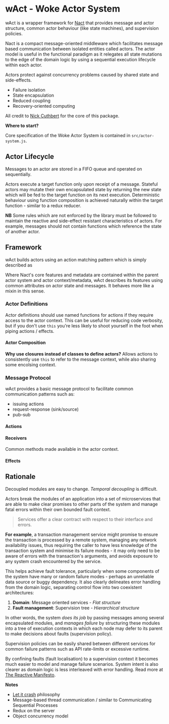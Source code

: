 # wAct - Woke Actor System

wAct is a wrapper framework for [Nact](https://github.com/ncthbrt/nact) that provides
message and actor structure, common actor behaviour (like state machines), and
supervision policies.

Nact is a compact message-oriented middleware which facilitates message based
communication between isolated entities called actors. The actor model is useful
in the functional paradigm as it relegates all state mutations to the edge of
the domain logic by using a sequential execution lifecycle within each actor.

Actors protect against concurrency problems caused by shared state and
side-effects.

- Failure isolation
- State encapsulation
- Reduced coupling
- Recovery-oriented computing

All credit to [Nick Cuthbert](https://github.com/ncthbrt) for the core of this
package.

**Where to start?**

Core specification of the Woke Actor System is contained in `src/actor-system.js`.

## Actor Lifecycle

Messages to an actor are stored in a FIFO queue and operated on sequentially.

Actors execute a target function only upon receipt of a message. Stateful actors
may mutate their own encapsulated state by returning the new state which will be
fed to the target function on its next execution. Deterministic behaviour using
function composition is achieved naturally within the target function - similar
to a redux reducer.

**NB** Some rules which are not enforced by the library must be followed to
maintain the reactive and side-effect resistant characteristics of actors. For
example, messages should not contain functions which reference the state of
another actor.

## Framework

wAct builds actors using an action matching pattern which is simply described as

Where Nact's core features and metadata are contained within the parent actor system
and actor context/metadata, wAct describes its features using common attributes
on actor state and messages. It behaves more like a mixin in this sense.

### Actor Definitions

Actor definitions should use named functions for actions if they
require access to the actor context. This can be useful for reducing code
verbosity, but if you don't use `this` you're less likely to shoot yourself in
the foot when piping actions / effects.

#### Actor Composition

**Why use closures instead of classes to define actors?**
Allows actions to consistently use `this` to refer to the message context, while
also sharing some encolsing context.

### Message Protocol

wAct provides a basic message protocol to facilitate common communication
patterns such as:

- issuing actions
- request-response (sink/source)
- pub-sub

#### Actions

#### Receivers

Common methods made available in the actor context.

#### Effects

## Rationale

Decoupled modules are easy to change. _Temporal decoupling_ is difficult.

Actors break the modules of an application into a set of microservices that
are able to make clear promises to other parts of the system and manage fatal
errors within their own bounded fault context.

> Services offer a clear contract with respect to their interface and errors.

**For example**, a transaction management service might promise to ensure the
transaction is processed by a remote system, managing any network availability
issues, thus requiring the caller to have less knowledge of the transaction
system and minimise its failure modes - it may only need to be aware of errors
with the transaction's arguments, and avoids exposure to any system crash
encountered by the service.

This helps achieve fault tolerance, particularly when some components of the
system have many or random failure modes - perhaps an unreliable data source or
buggy dependency. It also clearly delineates error handling from the domain
logic, separating control flow into two coexistent architectures:

1. **Domain**: Message oriented services - _Flat structure_
2. **Fault management**: Supervision tree - _Hierarchical structure_

In other words, the system _*does its job*_ by passing messages among several
encapsulated modules, and _*manages failure*_ by structuring these modules into
a tree of execution contexts in which each node may defer to its parent to make
decisions about faults (supervision policy).

Supervision policies can be easily shared between different services for common
failure patterns such as API rate-limits or excessive runtime.

By confining faults (fault localisation) to a supervision context it becomes
much easier to model and manage failure scenarios. System intent is also clearer
as domain logic is less interleaved with error handling. Read more at [The
Reactive Manifesto](https://www.reactivemanifesto.org/).

**Notes**

- [Let it
  crash](http://stratus3d.com/blog/2020/01/20/applying-the-let-it-crash-philosophy-outside-erlang/#:~:text=Let%20it%20crash%20is%20a%20fault%20tolerant%20design%20pattern.&text=That's%20a%20good%2C%20terse%2C%20description,program%20ought%20to%20handle%20them.)
  philosophy
- Message-based thread communication / similar to Communicating Sequential
  Processes
- Redux on the server
- Object concurrency model
